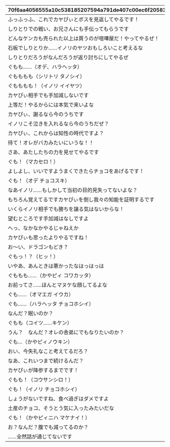 |70f6aa4056555a10c538185207594a791de407c00ec6f2058316509319662333|8507c27ffd639f1954e2580144f04184fb7d42273495713a85fd68a42714d18c|5ec4fc9719ba9885de3db28edff82ac999a5d5563a9ff78691301262a65b8e2d|feef63dcbd695b6b96cb97d7abc039373afc4b21b4e586e6bdd332f17004ee04|747833f0e96b4a2e0015fa4ccf0d09cbcd9afb75b6f4bee5795aefa6970970ab|38cda93e8f9f3fe8bd8101059cb34f59f661f50a5f08a52e3ea28df901f36ec4|12a2c39aa16b0e858854265c71de83976ab439fc081e7528b4cf7d1c591256cc|
| --- | --- | --- | --- | --- | --- | --- |
|ふっふっふ、これでカヤぴぃとボスを見返してやるです！|1|vo_minigame_1004_top_1_000|1000101|2|vo_minigame_1004|10001|
|しりとりでの戦い、お兄さんにも手伝ってもらうです|1|vo_minigame_1004_top_1_003|1000201|2|vo_minigame_1004|10002|
|どんなケンカも売られた以上は買うのが喧嘩屋だ！やってやるぜ！|2|vo_minigame_1004_top_1_004|1000301|1|vo_minigame_1004|10003|
|石板でしりとりか……イノリのヤツおもしろいこと考えるな|2|vo_minigame_1004_top_1_005|1000401|1|vo_minigame_1004|10004|
|しりとりだろうがなんだろうが返り討ちにしてやるぜ|2|vo_minigame_1004_top_1_006|1000501|1|vo_minigame_1004|10005|
|ぐもも……（オデ、ハラヘッタ）|3|vo_minigame_1004_top_1_007|1000601|2|vo_minigame_1004|10006|
|ぐもももも（シリトリ タノシイ）|3|vo_minigame_1004_top_1_008|1000701|2|vo_minigame_1004|10007|
|ぐもももも！（イノリ イイヤツ）|3|vo_minigame_1004_top_1_009|1000801|2|vo_minigame_1004|10008|
|カヤぴぃ相手でも手加減しないです|1|vo_minigame_1004_top_2_010|1000901|2|vo_minigame_1004|10009|
|上等だ！やるからには本気で来いよな|2|vo_minigame_1004_top_2_011|1000902|1|vo_minigame_1004|10009|
|カヤぴぃ、謝るなら今のうちです|1|vo_minigame_1004_top_2_012|1001001|2|vo_minigame_1004|10010|
|イノリこそ泣きを入れるなら今のうちだぜ？|2|vo_minigame_1004_top_2_013|1001002|1|vo_minigame_1004|10010|
|カヤぴぃ、これからは知性の時代ですよ？|1|vo_minigame_1004_top_2_014|1001101|2|vo_minigame_1004|10011|
|待て！オレがバカみたいにいうな！！|2|vo_minigame_1004_top_2_015|1001102|1|vo_minigame_1004|10011|
|さあ、あたしたちの力を見せてやるです|1|vo_minigame_1004_top_2_016|1001201|1|vo_minigame_1004|10012|
|ぐも！（マカセロ！）|3|vo_minigame_1004_top_2_017|1001202|2|vo_minigame_1004|10012|
|よしよし、いいですようまくできたらチョコをあげるです！|1|vo_minigame_1004_top_2_018|1001301|1|vo_minigame_1004|10013|
|ぐも！（オデ チョコスキ）|3|vo_minigame_1004_top_2_019|1001302|2|vo_minigame_1004|10013|
|なあイノリ……もしかして当初の目的見失ってないよな？|2|vo_minigame_1004_top_2_023|1001401|1|vo_minigame_1004|10014|
|もちろん覚えてるですカヤぴぃを倒し我々の知能を証明するです|1|vo_minigame_1004_top_2_024|1001402|2|vo_minigame_1004|10014|
|いくらイノリ相手でも勝ちを譲る気はないからな！|2|vo_minigame_1004_top_2_025|1001501|1|vo_minigame_1004|10015|
|望むところです手加減はなしですよ|1|vo_minigame_1004_top_2_026|1001502|2|vo_minigame_1004|10015|
|へっ、なかなかやるじゃねえか|2|vo_minigame_1004_top_2_027|1001601|1|vo_minigame_1004|10016|
|カヤぴぃも思ったよりやるですね！|1|vo_minigame_1004_top_2_028|1001602|2|vo_minigame_1004|10016|
|お～い、ドラゴンもどき？|2|vo_minigame_1004_top_2_029|1001701|1|vo_minigame_1004|10017|
|ぐもっ！？（ヒッ！）|3|vo_minigame_1004_top_2_030|1001702|2|vo_minigame_1004|10017|
|いやあ、あんときは悪かったなはっはっは|2|vo_minigame_1004_top_2_031|1001801|1|vo_minigame_1004|10018|
|ぐももも……（かやピィ コワカッタ）|3|vo_minigame_1004_top_2_032|1001802|2|vo_minigame_1004|10018|
|お前ってさ……ほんとマヌケな顔してるよな|2|vo_minigame_1004_top_2_033|1001901|1|vo_minigame_1004|10019|
|ぐも……（オマエガ イウカ）|3|vo_minigame_1004_top_2_034|1001902|2|vo_minigame_1004|10019|
|ぐも……（ハラヘッタ チョコホシイ）|3|vo_minigame_1004_top_2_044|1002001|2|vo_minigame_1004|10020|
|なんだ？眠いのか？|2|vo_minigame_1004_top_2_045|1002002|1|vo_minigame_1004|10020|
|ぐもも（コイツ……キケン）|3|vo_minigame_1004_top_2_046|1002101|2|vo_minigame_1004|10021|
|うん？　なんだ？オレの舎弟にでもなりたいのか？|2|vo_minigame_1004_top_2_047|1002102|1|vo_minigame_1004|10021|
|ぐも…（かやピィノウキン）|3|vo_minigame_1004_top_2_048|1002201|2|vo_minigame_1004|10022|
|おい、今失礼なこと考えてるだろ？|2|vo_minigame_1004_top_2_049|1002202|1|vo_minigame_1004|10022|
|なあ、これいつまで続けるんだ？|2|vo_minigame_1004_top_3_058|1002301|1|vo_minigame_1004|10023|
|カヤぴぃが降参するまでです！|1|vo_minigame_1004_top_3_059|1002302|2|vo_minigame_1004|10023|
|ぐもも！（コウサンシロ！）|3|vo_minigame_1004_top_3_060|1002303|2|vo_minigame_1004|10023|
|ぐも！（イノリ チョコホシイ）|3|vo_minigame_1004_top_3_065|1002401|2|vo_minigame_1004|10024|
|しょうがないですね、食べ過ぎはダメですよ|1|vo_minigame_1004_top_3_066|1002402|1|vo_minigame_1004|10024|
|土産のチョコ、そうとう気に入ったみたいだな|2|vo_minigame_1004_top_3_067|1002403|1|vo_minigame_1004|10024|
|ぐも！（かやピィニハ マケナイ！）|3|vo_minigame_1004_top_3_068|1002501|2|vo_minigame_1004|10025|
|お？なんだ？腹でも減ってるのか？|2|vo_minigame_1004_top_3_069|1002502|1|vo_minigame_1004|10025|
|……全然話が通じてないです|1|vo_minigame_1004_top_3_070|1002503|2|vo_minigame_1004|10025|